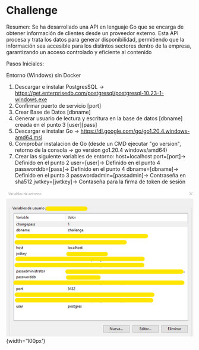 # Challenge

Resumen:
Se ha desarrollado una API en lenguaje Go que se encarga de obtener información de clientes desde un proveedor externo. Esta API procesa y trata los datos para generar disponibilidad, permitiendo que la información sea accesible para los distintos sectores dentro de la empresa, garantizando un acceso controlado y eficiente al contenido

Pasos Iniciales:

Entorno (Windows) sin Docker
1. Descargar e instalar PostgresSQL ->  https://get.enterprisedb.com/postgresql/postgresql-10.23-1-windows.exe
2. Confirmar puerto de servicio [port]
3. Crear Base de Datos [dbname]
4. Generar usuario de lectura y escritura en la base de datos [dbname] creada en el punto 3 [user][pass]
5. Descargar e instalar Go -> https://dl.google.com/go/go1.20.4.windows-amd64.msi
6. Comprobar instalacion de Go (desde un CMD ejecutar "go version", retorno de la consola -> go version go1.20.4 windows/amd64)
7. Crear las siguiente variables de entorno:
	 host=localhost
	 port=[port]-> Definido en el punto 2
	 user=[user]-> Definido en el punto 4
	 passworddb=[pass]-> Definido en el punto 4
	 dbname=[dbname]-> Definido en el punto 3
	 passwordadmin=[passadmin]-> Contraseña en sha512
	 jwtkey=[jwtkey]-> Contaseña para la firma de token de sesión


![Ejemplo de variable de entorno](https://github.com/JossephRojasSantos/Challenge/blob/main/png/Variables%20de%20Entorno.png){width='100px'}